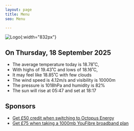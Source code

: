 ```yaml
---
layout: page
title: Menu
seo: Menu

---
```


![Logo](/images/logo.jpg){:width="832px"}

<!-- weather_marker starts -->
## On Thursday, 18 September 2025

- The average temperature today is 18.78˚C,
- With highs of 19.43˚C and lows of 18.16˚C,
- It may feel like 18.85˚C with few clouds
- The wind speed is 4.12m/s and visibility is 10000m
- The pressure is 1018hPa and humidity is 82%
- The sun will rise at 05:47 and set at 18:17

<!-- weather_marker ends -->

## Sponsors

- [Get £50 credit when switching to Octopus Energy](https://bit.ly/3oD1nnS)
- [Get £75 when taking a 1000mb YouFibre broadband plan](https://aklam.io/91zWhU?)
